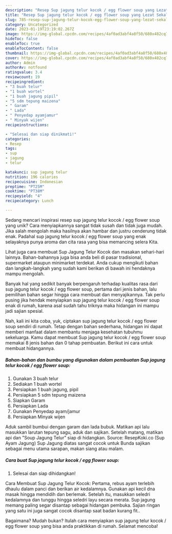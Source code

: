 ```yaml
---
description: "Resep Sup jagung telur kocok / egg flower soup yang Lezat Sekali"
title: "Resep Sup jagung telur kocok / egg flower soup yang Lezat Sekali"
slug: 785-resep-sup-jagung-telur-kocok-egg-flower-soup-yang-lezat-sekali
category: Uncategorized
date: 2023-01-19T23:19:02.267Z
image: https://img-global.cpcdn.com/recipes/4af0ad3abf4a8f50/680x482cq70/sup-jagung-telur-kocok-egg-flower-soup-foto-resep-utama.jpg
hideToc: false
enableToc: true
enableTocContent: false
thumbnail: https://img-global.cpcdn.com/recipes/4af0ad3abf4a8f50/680x482cq70/sup-jagung-telur-kocok-egg-flower-soup-foto-resep-utama.jpg
cover: https://img-global.cpcdn.com/recipes/4af0ad3abf4a8f50/680x482cq70/sup-jagung-telur-kocok-egg-flower-soup-foto-resep-utama.jpg
author: Admin
authorAv: notfound
ratingvalue: 3.4
reviewcount: 19
recipeingredient:
- "3 buah telur"
- "1 buah wortel"
- "1 buah jagung pipil"
- "5 sdm tepung maizena"
- " Garam"
- " Lada"
- " Penyedap ayamjamur"
- " Minyak wijen"
recipeinstructions:

- "Selesai dan siap dinikmati!"
categories:
- Resep
tags:
- sup
- jagung
- telur

katakunci: sup jagung telur 
nutrition: 196 calories
recipecuisine: Indonesian
preptime: "PT25M"
cooktime: "PT38M"
recipeyield: "4"
recipecategory: Lunch

---
```





Sedang mencari inspirasi resep sup jagung telur kocok / egg flower soup yang unik? Cara menyiapkannya sangat tidak susah dan tidak juga mudah. Jika salah mengolah maka hasilnya akan hambar dan justru cenderung tidak enak. Padahal sup jagung telur kocok / egg flower soup yang enak selayaknya punya aroma dan cita rasa yang bisa memancing selera Kita.





Lihat juga cara membuat Sup Jagung Telur Kocok dan masakan sehari-hari lainnya. Bahan-bahannya juga bisa anda beli di pasar tradisional, supermarket ataupun minimarket terdekat. Anda cukup mengikuti bahan dan langkah-langkah yang sudah kami berikan di bawah ini hendaknya mampu mengolah.

Banyak hal yang sedikit banyak berpengaruh terhadap kualitas rasa dari sup jagung telur kocok / egg flower soup, pertama dari jenis bahan, lalu pemilihan bahan segar hingga cara membuat dan menyajikannya. Tak perlu pusing jika hendak menyiapkan sup jagung telur kocok / egg flower soup enak di rumah, karena asal sudah tahu triknya maka hidangan ini mampu jadi sajian spesial.






Nah, kali ini kita coba, yuk, ciptakan sup jagung telur kocok / egg flower soup sendiri di rumah. Tetap dengan bahan sederhana, hidangan ini dapat memberi manfaat dalam membantu menjaga kesehatan tubuhmu sekeluarga. Kamu dapat membuat Sup jagung telur kocok / egg flower soup memakai 8 jenis bahan dan 0 tahap pembuatan. Berikut ini cara untuk membuat hidangannya.

<!--inarticleads1-->

##### Bahan-bahan dan bumbu yang digunakan dalam pembuatan Sup jagung telur kocok / egg flower soup:

1. Gunakan 3 buah telur
1. Sediakan 1 buah wortel
1. Persiapkan 1 buah jagung, pipil
1. Persiapkan 5 sdm tepung maizena
1. Siapkan  Garam
1. Persiapkan  Lada
1. Gunakan  Penyedap ayam/jamur
1. Persiapkan  Minyak wijen


Aduk sambil bumbui dengan garam dan lada bubuk. Matikan api lalu masukkan larutan tepung sagu, aduk dan sajikan. Setelah matang, matikan api dan &#34;Soup Jagung Telur&#34; siap di hidangkan. Source: ResepKoki.co (Sup Ayam Jagung) Sup Jagung diatas sangat cocok untuk Bunda sajikan sebagai menu utama sarapan, makan siang atau malam. 

<!--inarticleads2-->

##### Cara buat Sup jagung telur kocok / egg flower soup:


1. Selesai dan siap dihidangkan!

Cara Membuat Sup Jagung Telur Kocok: Pertama, rebus ayam terlebih dhaulu dalam panci dan berikan air kedalamnya. Gunakan api kecil dna masak hingga mendidih dan berlemak. Setelah itu, masukkan seledri kedalamnya dan tunggu hingga seledri layu secara merata. Sup jagung memang paling segar disantap sebagai hidangan pembuka. Sajian ringan yang satu ini juga sangat cocok disantap saat badan kurang fit.. 

Bagaimana? Mudah bukan? Itulah cara menyiapkan sup jagung telur kocok / egg flower soup yang bisa anda praktikkan di rumah. Selamat mencoba!
